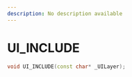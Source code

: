 ```yaml
---
description: No description available 
---
```


# UI_INCLUDE

```cpp
void UI_INCLUDE(const char* _UILayer);
```